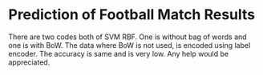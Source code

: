 # Prediction of Football Match Results

There are two codes both of SVM RBF. One is without bag of words and one is with BoW.
The data where BoW is not used, is encoded using label encoder. The accuracy is same and is very low. Any help would be appreciated.
